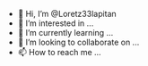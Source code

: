 - 👋 Hi, I’m @Loretz33lapitan
- 👀 I’m interested in ...
- 🌱 I’m currently learning ...
- 💞️ I’m looking to collaborate on ...
- 📫 How to reach me ...

<!---
Loretz33lapitan/Loretz33lapitan is a ✨ special ✨ repository because its `README.md` (this file) appears on your GitHub profile.
You can click the Preview link to take a look at your changes.
--->
